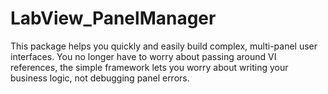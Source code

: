 # LabView_PanelManager
This package helps you quickly and easily build complex, multi-panel user interfaces. You no longer have to worry about passing around VI references, the simple framework lets you worry about writing your business logic, not debugging panel errors.
